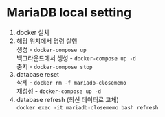 # MariaDB local setting

1. docker 설치
2. 해당 위치에서 명령 실행  
   생성 - `docker-compose up`  
   백그라운드에서 생성 - `docker-compose up -d`  
   중지 - `docker-compose stop`
3. database reset  
   삭제 - `docker rm -f mariadb-closememo`  
   재성성 - `docker-compose up -d`
4. database refresh (최신 데이터로 교체)  
   `docker exec -it mariadb-closememo bash refresh`
